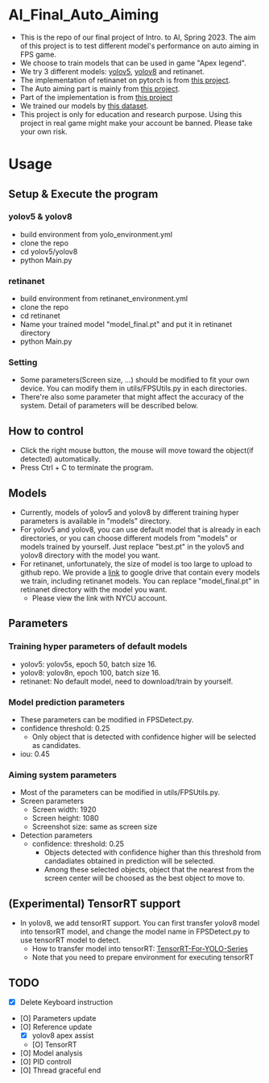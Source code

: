 # AI_Final_Auto_Aiming
+ This is the repo of our final project of Intro. to AI, Spring 2023. The aim of this project is to test different model's performance on auto aiming in FPS game.
+ We choose to train models that can be used in game "Apex legend".
+ We try 3 different models: [yolov5](https://github.com/ultralytics/yolov5), [yolov8](https://github.com/ultralytics/ultralytics) and retinanet.
+ The implementation of retinanet on pytorch is from [this project](https://github.com/yhenon/pytorch-retinanet).
+ The Auto aiming part is mainly from [this project](https://github.com/chaoyu1999/FPSAutomaticAiming).
+ Part of the implementation is from [this project](https://github.com/Franklin-Zhang0/Yolo-v8-Apex-Aim-assist)
+ We trained our models by [this dataset](https://github.com/goldjee/AL-YOLO-dataset).
+ This project is only for education and research purpose. Using this project in real game might make your account be banned. Please take your own risk.


# Usage
## Setup & Execute the program
### yolov5 & yolov8
+ build environment from yolo_environment.yml
+ clone the repo
+ cd yolov5/yolov8
+ python Main.py

### retinanet
+ build environment from retinanet_environment.yml
+ clone the repo
+ cd retinanet
+ Name your trained model "model_final.pt" and put it in retinanet directory
+ python Main.py

### Setting
+ Some parameters(Screen size, ...) should be modified to fit your own device. You can modify them in utils/FPSUtils.py in each directories.
+ There're also some parameter that might affect the accuracy of the system. Detail of parameters will be described below.

## How to control
+ Click the right mouse button, the mouse will move toward the object(if detected) automatically.
+ Press Ctrl + C to terminate the program.

## Models
+ Currently, models of yolov5 and yolov8 by different training hyper parameters is available in "models" directory.
+ For yolov5 and yolov8, you can use default model that is already in each directories, or you can choose different models from "models" or models trained by yourself. Just replace "best.pt" in the yolov5 and yolov8 directory with the model you want.
+ For retinanet, unfortunately,  the size of model is too large to upload to github repo. We provide a [link](https://drive.google.com/drive/folders/19SnXHvO3bah2VFTYwys-7Q9WShWE9VTo?usp=sharing) to google drive that contain every models we train, including retinanet models. You can replace "model_final.pt" in retinanet directory with the model you want. 
  + Please view the link with NYCU account.

## Parameters

### Training hyper parameters of default models
+ yolov5: yolov5s, epoch 50, batch size 16.
+ yolov8: yolov8n, epoch 100, batch size 16.
+ retinanet: No default model, need to download/train by yourself.

### Model prediction parameters
+ These parameters can be modified in FPSDetect.py.
+ confidence threshold: 0.25
  + Only object that is detected with confidence higher will be selected as candidates.
+ iou: 0.45

### Aiming system parameters
+ Most of the parameters can be modified in utils/FPSUtils.py.
+ Screen parameters
  + Screen width: 1920
  + Screen height: 1080
  + Screenshot size: same as screen size
+ Detection parameters
  + confidence: threshold: 0.25
    + Objects detected with confidence higher than this threshold from candadiates obtained in prediction will be selected.
    + Among these selected objects, object that the nearest from the screen center will be choosed as the best object to move to.

## (Experimental) TensorRT support
+ In yolov8, we add tensorRT support. You can first transfer yolov8 model into tensorRT model, and change the model name in FPSDetect.py to use tensorRT model to detect.
  + How to transfer model into tensorRT: [TensorRT-For-YOLO-Series](https://github.com/Linaom1214/TensorRT-For-YOLO-Series)
  + Note that you need to prepare environment for executing tensorRT



## TODO
- [X] Delete Keyboard instruction
- [O] Parameters update
- [O] Reference update
  - [X] yolov8 apex assist
  - [O] TensorRT
- [O] Model analysis
- [O] PID controll
- [O] Thread graceful end